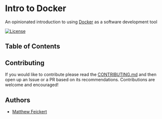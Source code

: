 # Intro to Docker

An opinionated introduction to using [Docker](https://www.docker.com/) as a software development tool

[![License](https://img.shields.io/badge/License-BSD%203--Clause-blue.svg)](https://opensource.org/licenses/BSD-3-Clause)

## Table of Contents

## Contributing

If you would like to contribute please read the [CONTRIBUTING.md](https://github.com/matthewfeickert/Intro-to-Docker/blob/master/CONTRIBUTING.md) and then open up an Issue or a PR based on its recommendations. Contributions are welcome and encouraged!

## Authors

- [Matthew Feickert](http://www.matthewfeickert.com/)
